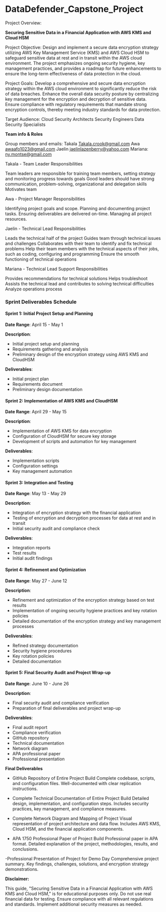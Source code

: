# DataDefender_Capstone_Project
Project Overview:





**Securing Sensitive Data in a Financial Application with AWS KMS and Cloud HSM**

Project Objective: Design and implement a secure data encryption strategy utilizing AWS Key Management Service (KMS) and AWS Cloud HSM to safeguard sensitive data at rest and in transit within the AWS cloud environment. The project emphasizes ongoing security hygiene, key management practices, and provides a roadmap for future enhancements to ensure the long-term effectiveness of data protection in the cloud. 




Project Goals:
Develop a comprehensive and secure data encryption strategy within the AWS cloud environment to significantly reduce the risk of data breaches.
Enhance the overall data security posture by centralizing key management for the encryption and decryption of sensitive data.
Ensure compliance with regulatory requirements that mandate strong encryption controls, thereby meeting industry standards for data protection.



Target Audience:
Cloud Security Architects
Security Engineers
Data Security Specialists






**Team info & Roles**

Group members and emails:
Takala		Takala.crook@gmail.com           Awa		       awaafo1023@gmail.com              	Jaelin     jaelinlazenberry@yahoo.com                  Mariana:        ny.montse@gmail.com 



Takala -  Team Leader Responsibilities   

Team leaders are responsible for training team members, setting strategy and monitoring progress towards goals
Good leaders should have strong communication, problem-solving, organizational and delegation skills
Motivates team




Awa - Project Manager Responsibilities 

Identifying project goals and scope.
Planning and documenting project tasks.
Ensuring deliverables are delivered on-time.
Managing all project resources.




Jaelin - Technical Lead Responsibilities 

Leads the technical half of the project
Guides team through technical issues and challenges
Collaborates with their team to identify and fix technical problems
Help their team members with the technical aspects of their jobs, such as coding, configuring and programming
Ensure the smooth functioning of technical operations






Mariana - Technical Lead Support Responsibilities

Provides recommendations for technical solutions
Helps troubleshoot
Assists the technical lead and contributes to solving technical difficulties 
Analyze operations process








### Sprint Deliverables Schedule

#### Sprint 1: Initial Project Setup and Planning
**Date Range**: April 15 - May 1

**Description**:
- Initial project setup and planning
- Requirements gathering and analysis
- Preliminary design of the encryption strategy using AWS KMS and CloudHSM

**Deliverables**:
- Initial project plan
- Requirements document
- Preliminary design documentation


#### Sprint 2: Implementation of AWS KMS and CloudHSM
**Date Range**: April 29 - May 15

**Description**:
- Implementation of AWS KMS for data encryption
- Configuration of CloudHSM for secure key storage
- Development of scripts and automation for key management

**Deliverables**:
- Implementation scripts
- Configuration settings
- Key management automation



#### Sprint 3: Integration and Testing
**Date Range**: May 13 - May 29

**Description**:
- Integration of encryption strategy with the financial application
- Testing of encryption and decryption processes for data at rest and in transit
- Initial security audit and compliance check

**Deliverables**:
- Integration reports
- Test results
- Initial audit findings



#### Sprint 4: Refinement and Optimization
**Date Range**: May 27 - June 12

**Description**:
- Refinement and optimization of the encryption strategy based on test results
- Implementation of ongoing security hygiene practices and key rotation policies
- Detailed documentation of the encryption strategy and key management processes

**Deliverables**:
- Refined strategy documentation
- Security hygiene procedures
- Key rotation policies
- Detailed documentation


#### Sprint 5: Final Security Audit and Project Wrap-up
**Date Range**: June 10 - June 26

**Description**:
- Final security audit and compliance verification
- Preparation of final deliverables and project wrap-up

**Deliverables**:
- Final audit report
- Compliance verification
- GitHub repository
- Technical documentation
- Network diagram
- APA professional paper
- Professional presentation




**Final Deliverables**
- GitHub Repository of Entire Project Build
Complete codebase, scripts, and configuration files.
Well-documented with clear replication instructions.

- Complete Technical Documentation of Entire Project Build
Detailed design, implementation, and configuration steps.
Includes security practices, key management, and compliance measures.



- Complete Network Diagram and Mapping of Project
Visual representation of project architecture and data flow.
Includes AWS KMS, Cloud HSM, and the financial application components.


- APA 1750 Professional Paper of Project Build
Professional paper in APA format.
Detailed explanation of the project, methodologies, results, and conclusions.



-Professional Presentation of Project for Demo Day
Comprehensive project summary.
Key findings, challenges, solutions, and encryption strategy demonstrations.






**Disclaimer:**

This guide, "Securing Sensitive Data in a Financial Application with AWS KMS and Cloud HSM," is for educational purposes only. Do not use real financial data for testing. Ensure compliance with all relevant regulations and standards. Implement additional security measures as needed.







